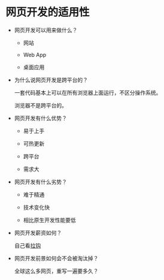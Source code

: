 # 网页开发的适用性

- 网页开发可以用来做什么？

  - 网站

  - Web App

  - 桌面应用

    

- 为什么说网页开发是跨平台的？

    一套代码基本上可以在所有浏览器上面运行，不区分操作系统。

     浏览器不是跨平台的。

  

- 网页开发有什么优势？

  - 易于上手

  - 可热更新

  - 跨平台

  - 需求大

    

- 网页开发有什么劣势？

  - 难于精通

  - 技术变化快

  - 相比原生开发性能要低

    

- 网页开发薪资如何？

   自己看[拉钩](https://www.lagou.com/)

  

- 网页开发前景如何会不会被淘汰掉？

  全球这么多网页，重写一遍要多久？   